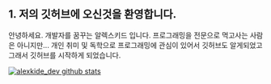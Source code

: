 ## 1. 저의 깃허브에 오신것을 환영합니다.

안녕하세요. 개발자를 꿈꾸는 알렉스키드 입니다.
프로그래밍을 전문으로 먹고사는 사람은 아니지만...  개인 취미 및 독학으로 프로그래밍에 관심이 있어서 깃허브도 알게되었고 
그래서 깃허브를 시작하게 되었습니다.

[![alexkide_dev github stats](https://github-readme-stats.vercel.app/api?username=alexkiddev)](https://github.com/anuraghazra/github-readme-stats)
